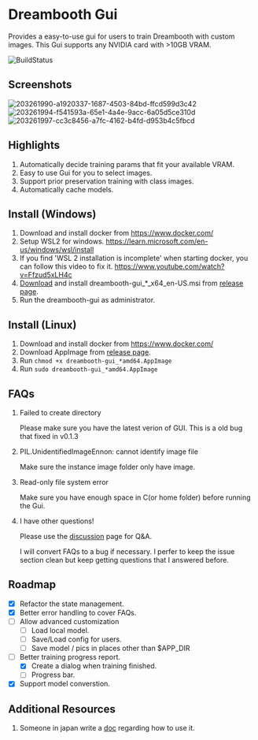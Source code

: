 # Dreambooth Gui

Provides a easy-to-use gui for users to train Dreambooth with custom images. This
Gui supports any NVIDIA card with >10GB VRAM.

![BuildStatus](https://github.com/smy20011/dreambooth-gui/actions/workflows/test.yaml/badge.svg)

## Screenshots

![203261990-a1920337-1687-4503-84bd-ffcd599d3c42](https://user-images.githubusercontent.com/1560175/204433541-28882839-4e55-4a11-b732-210ece68a213.jpg)
![203261994-f541593a-65e1-4a4e-9acc-6a05d5ce310d](https://user-images.githubusercontent.com/1560175/204433550-f4d73012-4cc3-4812-b3dc-e171195dd6fe.jpg)
![203261997-cc3c8456-a7fc-4162-b4fd-d953b4c5fbcd](https://user-images.githubusercontent.com/1560175/204433559-9aacdd94-32c1-445b-8fdc-6aa03a8a67a0.jpg)



## Highlights

1. Automatically decide training params that fit your available VRAM.
2. Easy to use Gui for you to select images.
3. Support prior preservation training with class images.
4. Automatically cache models.

## Install (Windows)

1. Download and install docker from https://www.docker.com/
2. Setup WSL2 for windows. https://learn.microsoft.com/en-us/windows/wsl/install
3. If you find 'WSL 2 installation is incomplete' when starting docker, you can follow this video to fix it. https://www.youtube.com/watch?v=Ffzud5xLH4c
4. [Download](https://github.com/smy20011/dreambooth-gui/releases/latest) and install dreambooth-gui_*_x64_en-US.msi
 from [release page](https://github.com/smy20011/dreambooth-gui/releases/latest).
5. Run the dreambooth-gui as administrator.

## Install (Linux)

1. Download and install docker from https://www.docker.com/
2. Download AppImage from [release page](https://github.com/smy20011/dreambooth-gui/releases/latest).
3. Run `chmod +x dreambooth-gui_*amd64.AppImage`
4. Run `sudo dreambooth-gui_*amd64.AppImage`

## FAQs

1. Failed to create directory

    Please make sure you have the latest verion of GUI. This is a old bug that fixed in v0.1.3

2. PIL.UnidentifiedImageEnnon: cannot identify image file

    Make sure the instance image folder only have image.
    
3. Read-only file system error

   Make sure you have enough space in C(or home folder) before running the Gui.

4. I have other questions!

    Please use the [discussion](https://github.com/smy20011/dreambooth-gui/discussions) page for Q&A.

    I will convert FAQs to a bug if necessary. I perfer to keep the issue section clean but keep getting questions 
    that I answered before.


## Roadmap

- [X] Refactor the state management.
- [X] Better error handling to cover FAQs.
- [ ] Allow advanced customization
    - [ ] Load local model.
    - [ ] Save/Load config for users.
    - [ ] Save model / pics in places other than $APP_DIR
- [ ] Better training progress report.
    - [X] Create a dialog when training finished.
    - [ ] Progress bar.
- [X] Support model converstion.

## Additional Resources

1. Someone in japan write a [doc](https://gigazine.net/gsc_news/en/20221103-dreambooth-gui/) regarding how to use it.
